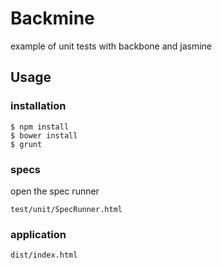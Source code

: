 Backmine
===============================

example of unit tests with backbone and jasmine

## Usage
### installation
```
$ npm install
$ bower install
$ grunt
```
### specs
open the spec runner 
```
test/unit/SpecRunner.html
```

### application
```
dist/index.html
```
